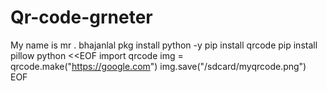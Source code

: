 # Qr-code-grneter
My name is mr . bhajanlal 
pkg install python -y
pip install qrcode
pip install pillow
python <<EOF
import qrcode
img = qrcode.make("https://google.com")
img.save("/sdcard/myqrcode.png")
EOF
